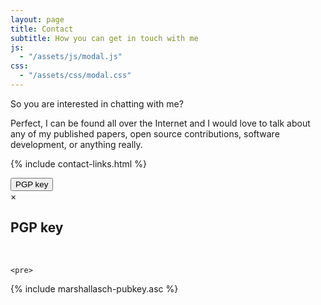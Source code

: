 ```yaml
---
layout: page
title: Contact
subtitle: How you can get in touch with me
js:
  - "/assets/js/modal.js"
css:
  - "/assets/css/modal.css"
---
```


So you are interested in chatting with me?

Perfect, I can be found all over the Internet and I would love to talk about any of my published papers, open source contributions, software development, or anything really.


{% include contact-links.html %}

<!-- Trigger/Open The Modal -->
<button id="pgp_button" class="modal-button">
	<span class="fa-stack fa-lg" aria-hidden="true">
        <i class="fas fa-circle fa-stack-2x"></i>
        <i class="fas fa-key fa-stack-1x fa-inverse"></i>
      </span>
      PGP key
  </button>

<!-- The Modal -->
<div id="pgp_modal" class="modal">

  <!-- Modal content -->
  <div class="modal-content">
    <span class="close">&times;</span>
    <h2>PGP key</h2>
    <br />

    <pre>
{% include marshallasch-pubkey.asc %}
	</pre>
  </div>

</div>